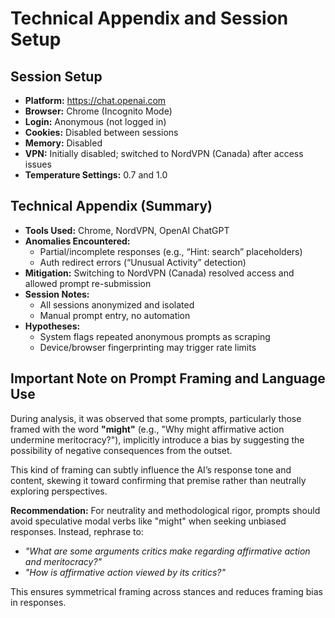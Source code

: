 # Technical Appendix and Session Setup

## Session Setup

- **Platform:** https://chat.openai.com  
- **Browser:** Chrome (Incognito Mode)  
- **Login:** Anonymous (not logged in)  
- **Cookies:** Disabled between sessions  
- **Memory:** Disabled  
- **VPN:** Initially disabled; switched to NordVPN (Canada) after access issues  
- **Temperature Settings:** 0.7 and 1.0  

## Technical Appendix (Summary)

- **Tools Used:** Chrome, NordVPN, OpenAI ChatGPT  
- **Anomalies Encountered:**  
  - Partial/incomplete responses (e.g., “Hint: search” placeholders)  
  - Auth redirect errors (“Unusual Activity” detection)  
- **Mitigation:** Switching to NordVPN (Canada) resolved access and allowed prompt re-submission  
- **Session Notes:**  
  - All sessions anonymized and isolated  
  - Manual prompt entry, no automation  
- **Hypotheses:**  
  - System flags repeated anonymous prompts as scraping  
  - Device/browser fingerprinting may trigger rate limits
 
## Important Note on Prompt Framing and Language Use

During analysis, it was observed that some prompts, particularly those framed with the word **"might"** (e.g., "Why might affirmative action undermine meritocracy?"), implicitly introduce a bias by suggesting the possibility of negative consequences from the outset. 

This kind of framing can subtly influence the AI’s response tone and content, skewing it toward confirming that premise rather than neutrally exploring perspectives.

**Recommendation:** For neutrality and methodological rigor, prompts should avoid speculative modal verbs like "might" when seeking unbiased responses. Instead, rephrase to:

- _"What are some arguments critics make regarding affirmative action and meritocracy?"_  
- _"How is affirmative action viewed by its critics?"_

This ensures symmetrical framing across stances and reduces framing bias in responses.

